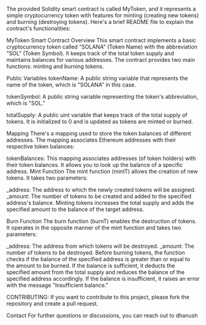 The provided Solidity smart contract is called MyToken, and it represents a simple cryptocurrency token with features for minting (creating new tokens) and burning (destroying tokens). Here's a brief README file to explain the contract's functionalities:

MyToken Smart Contract
Overview
This smart contract implements a basic cryptocurrency token called "SOLANA" (Token Name) with the abbreviation "SOL" (Token Symbol). It keeps track of the total token supply and maintains balances for various addresses. The contract provides two main functions: minting and burning tokens.

Public Variables
tokenName: A public string variable that represents the name of the token, which is "SOLANA" in this case.

tokenSymbol: A public string variable representing the token's abbreviation, which is "SOL."

totalSupply: A public uint variable that keeps track of the total supply of tokens. It is initialized to 0 and is updated as tokens are minted or burned.

Mapping
There's a mapping used to store the token balances of different addresses. The mapping associates Ethereum addresses with their respective token balances:

tokenBalances: This mapping associates addresses (of token holders) with their token balances. It allows you to look up the balance of a specific address.
Mint Function
The mint function (mintT) allows the creation of new tokens. It takes two parameters:

_address: The address to which the newly created tokens will be assigned.
_amount: The number of tokens to be created and added to the specified address's balance.
Minting tokens increases the total supply and adds the specified amount to the balance of the target address.

Burn Function
The burn function (burnT) enables the destruction of tokens. It operates in the opposite manner of the mint function and takes two parameters:

_address: The address from which tokens will be destroyed.
_amount: The number of tokens to be destroyed.
Before burning tokens, the function checks if the balance of the specified address is greater than or equal to the amount to be burned. If the balance is sufficient, it deducts the specified amount from the total supply and reduces the balance of the specified address accordingly. If the balance is insufficient, it raises an error with the message "Insufficient balance."

CONTRIBUTING: If you want to contribute to this project, please fork the repository and create a pull request.

Contact For further questions or discussions, you can reach out to dhanush
